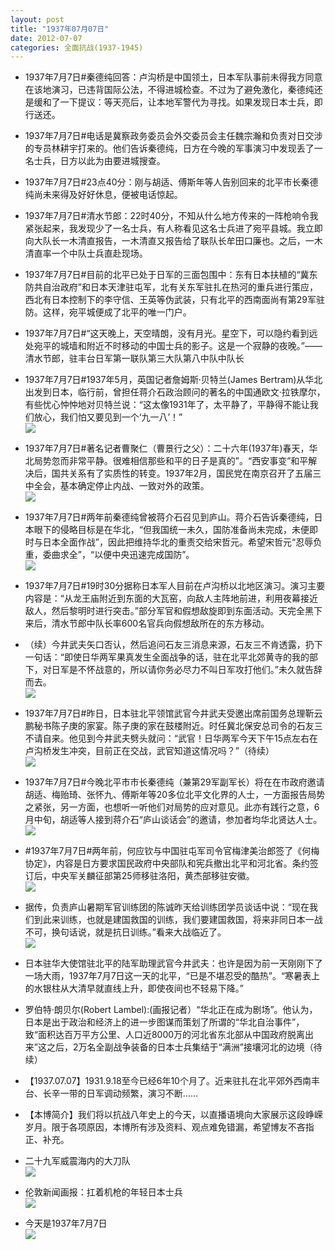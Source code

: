 ```yaml
---
layout: post
title: "1937年07月07日"
date: 2012-07-07
categories: 全面抗战(1937-1945)
---
```


<meta name="referrer" content="no-referrer" />

- 1937年7月7日#秦德纯回答：卢沟桥是中国领土，日本军队事前未得我方同意在该地演习，已违背国际公法，不得进城检查。不过为了避免激化，秦德纯还是缓和了一下提议：等天亮后，让本地军警代为寻找。如果发现日本士兵，即行送还。 

- 1937年7月7日#电话是冀察政务委员会外交委员会主任魏宗瀚和负责对日交涉的专员林耕宇打来的。他们告诉秦德纯，日方在今晚的军事演习中发现丢了一名士兵，日方以此为由要进城搜查。 

- 1937年7月7日#23点40分：刚与胡适、傅斯年等人告别回来的北平市长秦德纯尚未来得及好好休息，便被电话惊起。 

- 1937年7月7日#清水节郎：22时40分，不知从什么地方传来的一阵枪响令我紧张起来，我发现少了一名士兵，有人称看见这名士兵进了宛平县城。我立即向大队长一木清直报告，一木清直又报告给了联队长牟田口廉也。之后，一木清直率一个中队士兵直赴现场。 

- 1937年7月7日#目前的北平已处于日军的三面包围中：东有日本扶植的“冀东防共自治政府”和日本天津驻屯军，北有关东军驻扎在热河的重兵进行策应，西北有日本控制下的李守信、王英等伪武装，只有北平的西南面尚有第29军驻防。这样，宛平城便成了北平的唯一门户。 

- 1937年7月7日#“这天晚上，天空晴朗，没有月光。星空下，可以隐约看到远处宛平的城墙和附近不时移动的中国士兵的影子。这是一个寂静的夜晚。”——清水节郎，驻丰台日军第一联队第三大队第八中队中队长 

- 1937年7月7日#1937年5月，英国记者詹姆斯·贝特兰(James Bertram)从华北出发到日本，临行前，曾担任蒋介石政治顾问的著名的中国通欧文·拉铁摩尔，有些忧心忡忡地对贝特兰说：“这太像1931年了，太平静了，平静得不能让我们放心，我们怕又要见到一个‘九一八’！” <br/><img src="https://ww2.sinaimg.cn/large/aca367d8jw1duole3e6w7j.jpg" />

- 1937年7月7日#著名记者曹聚仁（曹景行之父）：二十六年(1937年)春天，华北局势忽而非常平静。很难相信那些和平的日子是真的”。“西安事变”和平解决后，国共关系有了实质性的转变。1937年2月，国民党在南京召开了五届三中全会，基本确定停止内战、一致对外的政策。 <br/><img src="https://ww2.sinaimg.cn/large/aca367d8jw1duokix9wpsj.jpg" />

- 1937年7月7日#两年前秦德纯曾被蒋介石召见到庐山。蒋介石告诉秦德纯，日本眼下的侵略目标是在华北，“但我国统一未久，国防准备尚未完成，未便即时与日本全面作战”，因此把维持华北的重责交给宋哲元。希望宋哲元“忍辱负重，委曲求全”，“以便中央迅速完成国防”。 <br/><img src="https://ww4.sinaimg.cn/large/aca367d8jw1duoisgoai0j.jpg" />

- 1937年7月7日#19时30分据称日本军人目前在卢沟桥以北地区演习。演习主要内容是：“从龙王庙附近到东面的大瓦窑，向敌人主阵地前进，利用夜幕接近敌人，然后黎明时进行突击。”部分军官和假想敌旋即到东面活动。天完全黑下来后，清水节郎中队长率600名官兵向假想敌所在的东方移动。 

- （续）今井武夫矢口否认，然后追问石友三消息来源，石友三不肯透露，扔下一句话：“即使日华两军果真发生全面战争的话，驻在北平北郊黄寺的我的部下，对日军是不怀战意的，所以请你务必尽力不叫日军攻打他们。”未久就告辞而去。 <br/><img src="https://ww3.sinaimg.cn/large/aca367d8jw1duoh21jl4kg.gif" />

- 1937年7月7日#昨日，日本驻北平领馆武官今井武夫受邀出席前国务总理靳云鹏秘书陈子庚的家宴。陈子庚的家在鼓楼附近。时任冀北保安总司令的石友三不请自来。他见到今井武夫劈头就问：“武官！日华两军今天下午15点左右在卢沟桥发生冲突，目前正在交战，武官知道这情况吗？”（待续） <br/><img src="https://ww4.sinaimg.cn/large/aca367d8jw1duogrnzhqvg.gif" />

- 1937年7月7日#今晚北平市市长秦德纯（兼第29军副军长）将在在市政府邀请胡适、梅贻琦、张怀九、傅斯年等20多位北平文化界的人士，一方面报告局势之紧张，另一方面，也想听一听他们对局势的应对意见。此亦有践行之意，6月中旬，胡适等人接到蒋介石“庐山谈话会”的邀请，参加者均华北贤达人士。 <br/><img src="https://ww2.sinaimg.cn/large/aca367d8jw1duoghiqwjej.jpg" />

- #1937年7月7日#两年前，何应钦与中国驻屯军司令官梅津美治郎签了《何梅协定》，内容是日方要求国民政府中央部队和宪兵撤出北平和河北省。条约签订后，中央军关麟征部第25师移驻洛阳，黄杰部移驻安徽。 <br/><img src="https://ww2.sinaimg.cn/large/aca367d8jw1duof6eesqfj.jpg" />

- 据传，负责庐山暑期军官训练团的陈诚昨天给训练团学员谈话中说：“现在我们到此来训练，也就是建国救国的训练，我们要建国救国，将来非同日本一战不可，换句话说，就是抗日训练。”看来大战临近了。 <br/><img src="https://ww3.sinaimg.cn/large/aca367d8jw1duoe36yxlmj.jpg" />

- 日本驻华大使馆驻北平的陆军助理武官今井武夫：也许是因为前一天刚刚下了一场大雨，1937年7月7日这一天的北平，“已是不堪忍受的酷热”。“寒暑表上的水银柱从大清早就直线上升，即使夜间也不轻易下降。” 

- 罗伯特·朗贝尔(Robert Lambel):(画报记者）“华北正在成为剧场”。他认为，日本是出于政治和经济上的进一步图谋而策划了所谓的“华北自治事件”，致“面积达百万平方公里、人口近8000万的河北省东北部从中国政府脱离出来”这之后，2万名全副战争装备的日本士兵集结于“满洲”接壤河北的边境（待续） 

- 【1937.07.07】1931.9.18至今已经6年10个月了。近来驻扎在北平郊外西南丰台、长辛一带的日军调动频繁，演习不断…… 

- 【本博简介】我们将以抗战八年史上的今天，以直播语境向大家展示这段峥嵘岁月。限于各项原因，本博所有涉及资料、观点难免错漏，希望博友不吝指正、补充。 

- 二十九军威震海内的大刀队 <br/><img src="https://ww4.sinaimg.cn/large/aca367d8gw1duo74uckm9j.jpg" />

- 伦敦新闻画报：扛着机枪的年轻日本士兵 <br/><img src="https://ww3.sinaimg.cn/large/aca367d8gw1duo6tge927j.jpg" />

- 今天是1937年7月7日 <br/><img src="https://ww4.sinaimg.cn/large/aca367d8gw1duo6h3uiyqj.jpg" />

